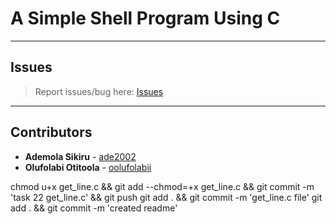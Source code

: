 # A Simple Shell Program Using C

---

## Issues

> Report issues/bug here: [Issues](https://github.com/oolufolabii/simple_shell/issues)

---

## Contributors

+ **Ademola Sikiru** - [ade2002](https://github.com/Ade2002/)
+ **Olufolabi Otitoola** - [oolufolabii](github.com/oolufolabii/)


chmod u+x get_line.c && git add --chmod=+x get_line.c && git commit -m 'task 22 get_line.c' && git push
git add .  && git commit -m 'get_line.c file'
git add . && git commit -m 'created readme'
